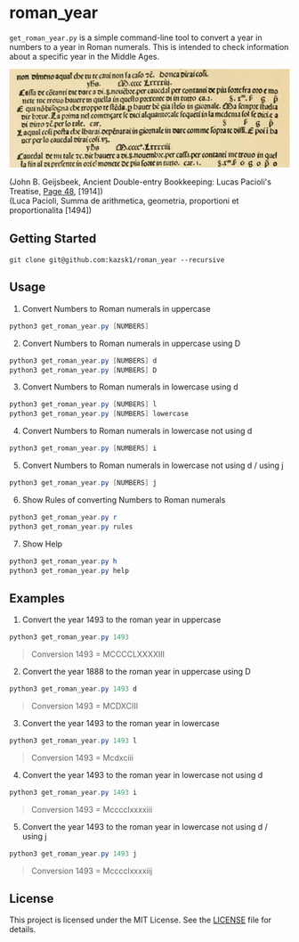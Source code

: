 # roman_year
`get_roman_year.py` is a simple command-line tool to convert a year in numbers to a year in Roman numerals.
This is intended to check information about a specific year in the Middle Ages.

![summa](images/summa.png)

(John B. Geijsbeek, Ancient Double-entry Bookkeeping: Lucas Pacioli's Treatise, [Page 48](https://archive.org/details/ancientdoubleent00geijuoft/page/48/mode/2up), [1914])  
(Luca Pacioli, Summa de arithmetica, geometria, proportioni et proportionalita [1494])

## Getting Started
``` 
git clone git@github.com:kazsk1/roman_year --recursive
```

## Usage
1) Convert Numbers to Roman numerals in uppercase
``` powershell or bash
python3 get_roman_year.py [NUMBERS]
```

2) Convert Numbers to Roman numerals in uppercase using D
``` powershell or bash
python3 get_roman_year.py [NUMBERS] d
python3 get_roman_year.py [NUMBERS] D
```

3) Convert Numbers to Roman numerals in lowercase using d
``` powershell or bash
python3 get_roman_year.py [NUMBERS] l
python3 get_roman_year.py [NUMBERS] lowercase
```

4) Convert Numbers to Roman numerals in lowercase not using d
``` powershell or bash
python3 get_roman_year.py [NUMBERS] i
```

5) Convert Numbers to Roman numerals in lowercase not using d / using j
``` powershell or bash
python3 get_roman_year.py [NUMBERS] j
```

6) Show Rules of converting Numbers to Roman numerals
``` powershell or bash
python3 get_roman_year.py r
python3 get_roman_year.py rules
```

7) Show Help
``` powershell or bash
python3 get_roman_year.py h
python3 get_roman_year.py help
```

## Examples
1) Convert the year 1493 to the roman year in uppercase
``` powershell or bash
python3 get_roman_year.py 1493
```

  > Conversion
  > 1493 = MCCCCLXXXXIII

2) Convert the year 1888 to the roman year in uppercase using D
``` powershell or bash
python3 get_roman_year.py 1493 d
```

  > Conversion
  > 1493 = MCDXCIII

3) Convert the year 1493 to the roman year in lowercase
``` powershell or bash
python3 get_roman_year.py 1493 l
```

  > Conversion
  > 1493 = Mcdxciii

4) Convert the year 1493 to the roman year in lowercase not using d
``` powershell or bash
python3 get_roman_year.py 1493 i 
```

  > Conversion
  > 1493 = Mcccclxxxxiii

5) Convert the year 1493 to the roman year in lowercase not using d / using j
``` powershell or bash
python3 get_roman_year.py 1493 j
```

  > Conversion
  > 1493 = Mcccclxxxxiij

## License
This project is licensed under the MIT License. See the [LICENSE](LICENSE.txt) file for details.

